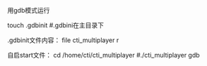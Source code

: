 用gdb模式运行

touch  .gdbinit    #.gdbini在主目录下

 .gdbinit文件内容：
file cti_multiplayer
r

自启start文件：
cd /home/cti/cti_multiplayer
#./cti_multiplayer
gdb

